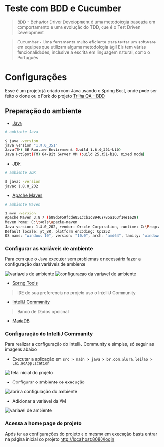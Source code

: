 # Teste com BDD e Cucumber

> BDD - Behavior Driver Development é uma metodologia baseada em comportamento e uma evolução do TDD, que é o Test Driven Development

> Cucumber - Uma ferramenta muito eficiente para testar um software em equipes que utilizam alguma metodologia ágil Ele tem várias funcionalidades, inclusive a escrita em linguagem natural, como o Português

# Configurações

Esse é um projeto já criado com Java usando o Spring Boot, onde pode ser feito o clone ou o Fork do projeto <a href="https://github.com/CristianoSFMothe/Trilha-QA-Alura/tree/main/BDD-Java-Cucumber-Leiloes" target="blank">Trilha QA - BDD</a>

## Preparação do ambiente

* <a href="https://www.java.com/pt-BR/" target="blank">Java</a>

```bash
# ambiente Java

$ java -version
java version "1.8.0_351"
Java(TM) SE Runtime Environment (build 1.8.0_351-b10)
Java HotSpot(TM) 64-Bit Server VM (build 25.351-b10, mixed mode)
```

* <a href="https://www.oracle.com/br/java/technologies/downloads/" target="blank">JDK</a>

```bash
# ambiente JDK

$ javac -version
javac 1.8.0_202
```
* <a href="https://maven.apache.org/download.cgi" target="blank">Apache Maven</a>

```bash
# ambiente Maven

$ mvn -version
Apache Maven 3.8.7 (b89d5959fcde851dcb1c8946a785a163f14e1e29)
Maven home: C:\tools\apache-maven
Java version: 1.8.0_202, vendor: Oracle Corporation, runtime: C:\Program Files\Java\jdk1.8.0_202\jre
Default locale: pt_BR, platform encoding: Cp1252
OS name: "windows 10", version: "10.0", arch: "amd64", family: "windows"
```

### Configurar as variáveis de ambiente

Para com que o Java executer sem problemas e necessário fazer a configuração das variáveis de ambiente

<img src="https://user-images.githubusercontent.com/68359459/211349084-f2a4de40-db5d-4184-b9df-f5955ebabfe2.PNG" alt="variaveis de ambiente" />

<img src="https://user-images.githubusercontent.com/68359459/211349408-8649bcf4-d7aa-408a-8cca-e581e57ccd28.PNG" alt="configuracao da variavel de ambiente" />

* <a href="https://spring.io/tools" target="blank">Spring Tools</a>

> IDE de sua preferencia no projeto uso o IntelliJ Community
* <a href="https://www.jetbrains.com/idea/download/#section=windows" target="blank">IntelliJ Community</a>

> Banco de Dados opcional
* <a href="https://downloads.mariadb.com/MariaDB/" target="blank">MariaDB</a>

### Configuração do IntelliJ Community

Para realizar a configuração do IntelliJ Community e simples, só seguir as imagens abaixo

* Executar a aplicação em `src > main > java > br.com.alura.leilao > LeilaoApplication`

<img src="https://user-images.githubusercontent.com/68359459/211349547-376ba985-3ae4-43ff-b729-6193d428dc03.png" alt="Tela inicial do projeto" />

* Configurar o ambiente de execução

<img src="https://user-images.githubusercontent.com/68359459/211349671-152aeb42-b630-4a5b-98af-5f7d0ed608d9.png" alt="abrir a configuração do ambiente" />

* Adicionar a variável da VM 

<img src="https://user-images.githubusercontent.com/68359459/211349853-57aab842-762d-49f3-b206-608dfa802812.png" alt="variavel de ambiente" />

### Acessa a home page do projeto

Após ter as configurações do projeto e o mesmo em execução basta entrar na página inicial do projeto <a href="http://localhost:8080/login" target="blank">http://localhost:8080/login </a>
